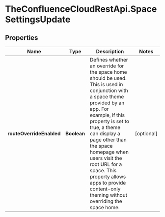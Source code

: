 # TheConfluenceCloudRestApi.SpaceSettingsUpdate

## Properties
Name | Type | Description | Notes
------------ | ------------- | ------------- | -------------
**routeOverrideEnabled** | **Boolean** | Defines whether an override for the space home should be used. This is used in conjunction with a space theme provided by an app. For example, if this property is set to true, a theme can display a page other than the space homepage when users visit the root URL for a space. This property allows apps to provide content-only theming without overriding the space home. | [optional] 
